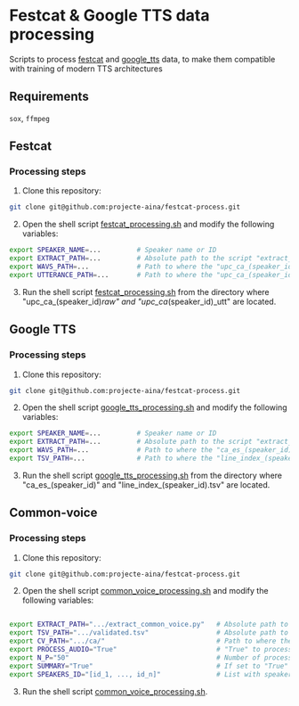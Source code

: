 # Festcat & Google TTS data processing
Scripts to process [festcat](http://festcat.talp.cat/devel.php) and [google_tts](http://openslr.org/69/) data, to make them compatible with training of modern TTS architectures

## Requirements
`sox`, `ffmpeg`

## Festcat
### Processing steps

1) Clone this repository:
```bash
git clone git@github.com:projecte-aina/festcat-process.git
```

2) Open the shell script [festcat_processing.sh](https://github.com/projecte-aina/festcat-process/blob/main/festcat_processing.sh) and modify the following variables:

```bash
export SPEAKER_NAME=...         # Speaker name or ID
export EXTRACT_PATH=...         # Absolute path to the script "extract_festcat.py"
export WAVS_PATH=...            # Path to where the "upc_ca_(speaker_id)_raw" folder is located. (It must end with /)
export UTTERANCE_PATH=...       # Path to where the "upc_ca_(speaker_id)_utt" folder is located. (It must end with /)
```

3) Run the shell script [festcat_processing.sh](https://github.com/projecte-aina/festcat-process/blob/main/festcat_processing.sh) from the directory where "upc_ca_(speaker_id)_raw" and "upc_ca_(speaker_id)_utt" are located.

## Google TTS
### Processing steps

1) Clone this repository:
```bash
git clone git@github.com:projecte-aina/festcat-process.git
```

2) Open the shell script [google_tts_processing.sh](https://github.com/projecte-aina/festcat-process/blob/main/google_tts_processing.sh) and modify the following variables:

```bash
export SPEAKER_NAME=...         # Speaker name or ID
export EXTRACT_PATH=...         # Absolute path to the script "extract_google_tts.py"
export WAVS_PATH=...            # Path to where the "ca_es_(speaker_id)" folder is located. (It must end with /)
export TSV_PATH=...             # Path to where the "line_index_(speaker_id).tsv" file is located. (It must end with)
```

3) Run the shell script [google_tts_processing.sh](https://github.com/projecte-aina/festcat-process/blob/main/google_tts_processing.sh) from the directory where "ca_es_(speaker_id)" and "line_index_(speaker_id).tsv" are located.


## Common-voice
### Processing steps

1) Clone this repository:
```bash
git clone git@github.com:projecte-aina/festcat-process.git
```

2) Open the shell script [common_voice_processing.sh](https://github.com/projecte-aina/festcat-process/blob/main/common_voice_processing.sh) and modify the following variables:

```bash

export EXTRACT_PATH=".../extract_common_voice.py"   # Absolute path to the script "extract_common_voice.py".
export TSV_PATH=".../validated.tsv"                 # Absolute path to the file "validated.tsv".
export CV_PATH=".../ca/"                            # Path to where the "clips" folder is located. (It must end with /)
export PROCESS_AUDIO="True"                         # "True" to process audio files, "False" otherwise.
export N_P="50"                                     # Number of processes when processing audio files.
export SUMMARY="True"                               # If set to "True" it outputs .tsv files with a summary of the dataset.
export SPEAKERS_ID="[id_1, ..., id_n]"              # List with speakers name or ID to be processed. If no List if passed, it process all speakers.
```

3) Run the shell script [common_voice_processing.sh](https://github.com/projecte-aina/festcat-process/blob/main/common_voice_processing.sh).
